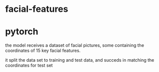 # facial-features
# pytorch

the model receives a dataset of facial pictures, some containing the coordinates of 15 key facial features.

it split the data set to training and test data,
and succeds in matching the coordinates for test set
